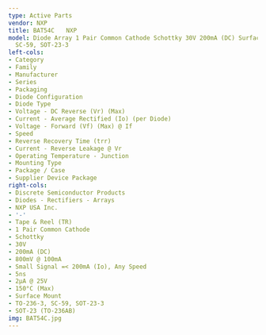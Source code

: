 ```yaml
---
type: Active Parts
vendor: NXP
title: BAT54C　　NXP
model: Diode Array 1 Pair Common Cathode Schottky 30V 200mA (DC) Surface Mount TO-236-3,
  SC-59, SOT-23-3
left-cols:
- Category
- Family
- Manufacturer
- Series
- Packaging 
- Diode Configuration
- Diode Type
- Voltage - DC Reverse (Vr) (Max)
- Current - Average Rectified (Io) (per Diode)
- Voltage - Forward (Vf) (Max) @ If
- Speed
- Reverse Recovery Time (trr)
- Current - Reverse Leakage @ Vr
- Operating Temperature - Junction
- Mounting Type
- Package / Case
- Supplier Device Package
right-cols:
- Discrete Semiconductor Products
- Diodes - Rectifiers - Arrays
- NXP USA Inc.
- '-'
- Tape & Reel (TR) 
- 1 Pair Common Cathode
- Schottky
- 30V
- 200mA (DC)
- 800mV @ 100mA
- Small Signal =< 200mA (Io), Any Speed
- 5ns
- 2µA @ 25V
- 150°C (Max)
- Surface Mount
- TO-236-3, SC-59, SOT-23-3
- SOT-23 (TO-236AB)
img: BAT54C.jpg
---
```

